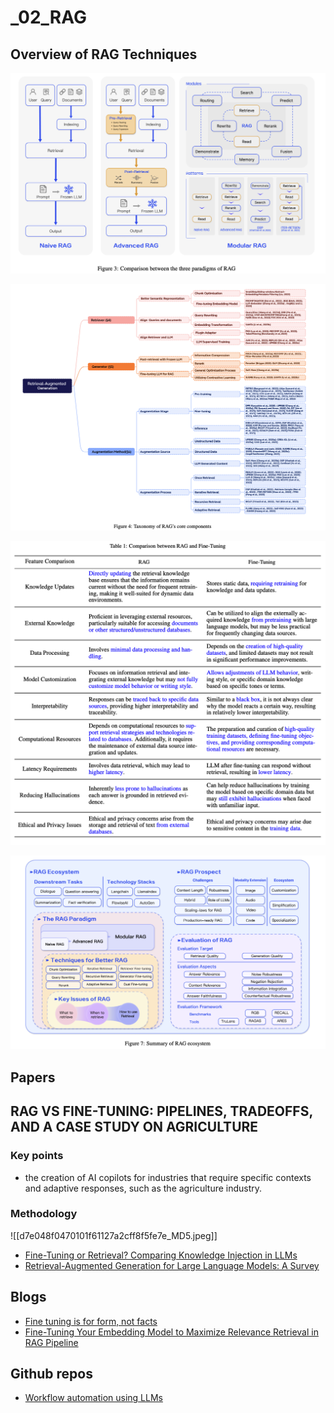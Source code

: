 # _02_RAG

## Overview of RAG Techniques

![](../pics/RAG_compare.png)

![](../pics/taxonomy_RAG.png)

![](../pics/ft_rag_compare.png)

![](../pics/rag_ecosystem.png)


## Papers

## RAG VS FINE-TUNING: PIPELINES, TRADEOFFS, AND A CASE STUDY ON AGRICULTURE

### Key points
- the creation of AI copilots for industries that require specific contexts and adaptive responses, such as the agriculture industry.

### Methodology


![[d7e048f0470101f61127a2cff8f5fe7e_MD5.jpeg]]


- [Fine-Tuning or Retrieval? Comparing Knowledge Injection in LLMs](https://arxiv.org/pdf/2312.05934.pdf)
- [Retrieval-Augmented Generation for Large Language Models: A Survey](https://arxiv.org/pdf/2312.10997.pdf)





## Blogs

- [Fine tuning is for form, not facts](https://www.anyscale.com/blog/fine-tuning-is-for-form-not-facts)
- [Fine-Tuning Your Embedding Model to Maximize Relevance Retrieval in RAG Pipeline](https://betterprogramming.pub/fine-tuning-your-embedding-model-to-maximize-relevance-retrieval-in-rag-pipeline-2ea3fa231149)


## Github repos

- [Workflow automation using LLMs](https://github.com/lucastononro/llm-food-delivery)
